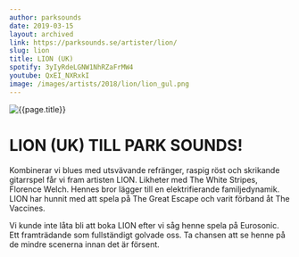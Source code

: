 ```yaml
---
author: parksounds
date: 2019-03-15
layout: archived
link: https://parksounds.se/artister/lion/
slug: lion
title: LION (UK)
spotify: 3yIyRdeLGNW1NhRZaFrMW4
youtube: QxEI_NXRxkI
image: /images/artists/2018/lion/lion_gul.png
---
```


![{{page.title}}]({{page.image}})

# LION (UK) TILL PARK SOUNDS!
Kombinerar vi blues med utsvävande refränger, raspig röst och skrikande gitarrspel får vi fram artisten LION. Likheter med The White Stripes, Florence Welch. Hennes bror lägger till en elektrifierande familjedynamik. LION har hunnit med att spela på The Great Escape och varit förband åt The Vaccines. 

Vi kunde inte låta bli att boka LION efter vi såg henne spela på Eurosonic. Ett framträdande som fullständigt golvade oss. Ta chansen att se henne på de mindre scenerna innan det är försent. 
